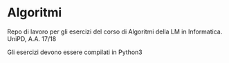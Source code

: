 # Algoritmi

Repo di lavoro per gli esercizi del corso di Algoritmi della LM in Informatica.
UniPD, A.A. 17/18

Gli esercizi devono essere compilati in Python3
